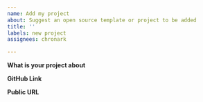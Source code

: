 ```yaml
---
name: Add my project
about: Suggest an open source template or project to be added
title: ''
labels: new project
assignees: chronark

---
```


**What is your project about**

**GitHub Link**

**Public URL**
